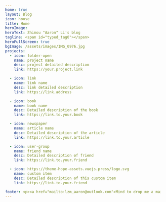```yaml
---
home: true
layout: Blog
icon: house
title: Home
heroImage: 
heroText: Zhimou "Aaron" Li's blog
tagline: <span id="typed_tag0"></span>
heroFullScreen: true
bgImage: /assets/images/IMG_0976.jpg
projects:
  - icon: folder-open
    name: project name
    desc: project detailed description
    link: https://your.project.link

  - icon: link
    name: link name
    desc: link detailed description
    link: https://link.address

  - icon: book
    name: book name
    desc: Detailed description of the book
    link: https://link.to.your.book

  - icon: newspaper
    name: article name
    desc: Detailed description of the article
    link: https://link.to.your.article

  - icon: user-group
    name: friend name
    desc: Detailed description of friend
    link: https://link.to.your.friend

  - icon: https://theme-hope-assets.vuejs.press/logo.svg
    name: custom item
    desc: Detailed description of this custom item
    link: https://link.to.your.friend

footer: <p><a href="mailto:lzm_aaron@outlook.com">Mind to drop me a mail?</a></p>
---
```

<script setup>
// you cannot use custom component in Frontmatter I guess.
import { onMounted } from "vue";
import Typed from "typed.js"

onMounted(() => {
  new Typed('#typed_tag0', {
    strings: ["EX NIHILO NIHIL FIT", "Out of <b>nothing</b>, nothing comes."],
    typeSpeed: 50,
    backSpeed: 25,
    backDelay: 2000,
    loop: true,
    showCursor: true
  });
});
</script>

<typedContent :strings="['Game is never over','we are not checkmated yet.',]" />


